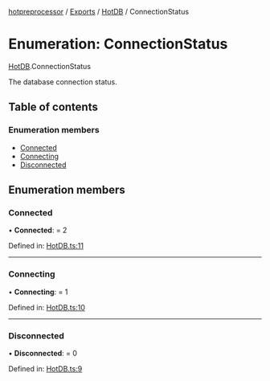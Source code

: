 [hotpreprocessor](../README.md) / [Exports](../modules.md) / [HotDB](../modules/hotdb.md) / ConnectionStatus

# Enumeration: ConnectionStatus

[HotDB](../modules/hotdb.md).ConnectionStatus

The database connection status.

## Table of contents

### Enumeration members

- [Connected](hotdb.connectionstatus.md#connected)
- [Connecting](hotdb.connectionstatus.md#connecting)
- [Disconnected](hotdb.connectionstatus.md#disconnected)

## Enumeration members

### Connected

• **Connected**: = 2

Defined in: [HotDB.ts:11](https://github.com/OurFreeLight/HotPreprocessor/blob/5a339e8/src/HotDB.ts#L11)

___

### Connecting

• **Connecting**: = 1

Defined in: [HotDB.ts:10](https://github.com/OurFreeLight/HotPreprocessor/blob/5a339e8/src/HotDB.ts#L10)

___

### Disconnected

• **Disconnected**: = 0

Defined in: [HotDB.ts:9](https://github.com/OurFreeLight/HotPreprocessor/blob/5a339e8/src/HotDB.ts#L9)
